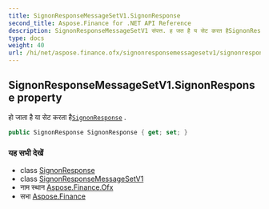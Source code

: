 ```yaml
---
title: SignonResponseMessageSetV1.SignonResponse
second_title: Aspose.Finance for .NET API Reference
description: SignonResponseMessageSetV1 संपत्त. ह जत है य सेट करत हैSignonResponse .
type: docs
weight: 40
url: /hi/net/aspose.finance.ofx/signonresponsemessagesetv1/signonresponse/
---
```

## SignonResponseMessageSetV1.SignonResponse property

हो जाता है या सेट करता है[`SignonResponse`](../../../aspose.finance.ofx.signon/signonresponse/) .

```csharp
public SignonResponse SignonResponse { get; set; }
```

### यह सभी देखें

* class [SignonResponse](../../../aspose.finance.ofx.signon/signonresponse/)
* class [SignonResponseMessageSetV1](../)
* नाम स्थान [Aspose.Finance.Ofx](../../signonresponsemessagesetv1/)
* सभा [Aspose.Finance](../../../)


